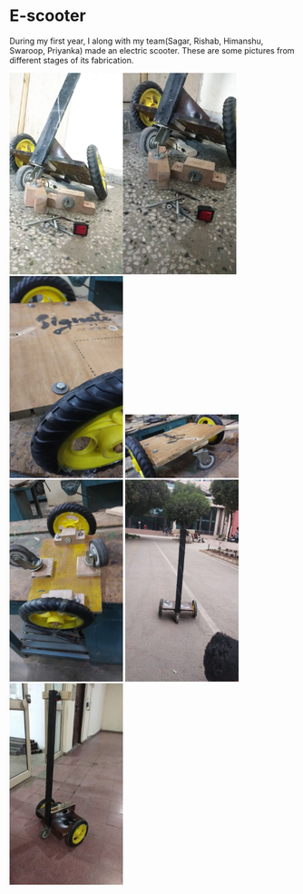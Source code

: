 # E-scooter
During my first year, I along with my team(Sagar, Rishab, Himanshu, Swaroop, Priyanka) made an electric scooter. These are some pictures from different stages of its fabrication.

<img src="https://github.com/4rr0w/E-scooter/blob/main/images/1.jpeg" width="200"><img src="https://github.com/4rr0w/E-scooter/blob/main/images/2.jpeg" width="200">
<img src="https://github.com/4rr0w/E-scooter/blob/main/images/3.jpeg" width="200">
<img src="https://github.com/4rr0w/E-scooter/blob/main/images/4.jpeg" width="200">
<img src="https://github.com/4rr0w/E-scooter/blob/main/images/5.jpeg" width="200">
<img src="https://github.com/4rr0w/E-scooter/blob/main/images/6.jpeg" width="200">
<img src="https://github.com/4rr0w/E-scooter/blob/main/images/7.jpeg" width="200">
